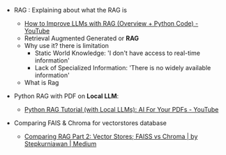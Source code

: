 - RAG : Explaining about what the RAG is
	- [How to Improve LLMs with RAG (Overview + Python Code) - YouTube](https://www.youtube.com/watch?v=Ylz779Op9Pw)
	- Retrieval Augmented Generated or **RAG**
	- Why use it? there is limitation
		- Static World Knowledge: 'I don't have access to real-time information'
		- Lack of Specialized Information:
		  'There is no widely available information'
	- What is Rag

- Python RAG with PDF on **Local LLM**:
	- [Python RAG Tutorial (with Local LLMs): AI For Your PDFs - YouTube](https://www.youtube.com/watch?v=2TJxpyO3ei4&t=202s)
- Comparing FAIS & Chroma for vectorstores database
	- [Comparing RAG Part 2: Vector Stores; FAISS vs Chroma | by Stepkurniawan | Medium](https://medium.com/@stepkurniawan/comparing-faiss-with-chroma-vector-stores-0953e1e619eb)